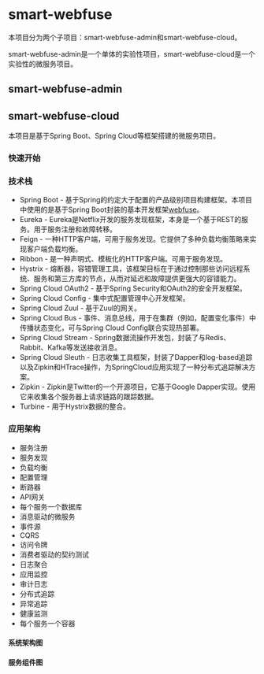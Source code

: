 # smart-webfuse

本项目分为两个子项目：smart-webfuse-admin和smart-webfuse-cloud。

smart-webfuse-admin是一个单体的实验性项目，smart-webfuse-cloud是一个实验性的微服务项目。

## smart-webfuse-admin

## smart-webfuse-cloud

本项目是基于Spring Boot、Spring Cloud等框架搭建的微服务项目。

### 快速开始

### 技术栈

* Spring Boot - 基于Spring的约定大于配置的产品级别项目构建框架。本项目中使用的是基于Spring Boot封装的基本开发框架[webfuse](https://github.com/guanzhenxing/webfuse)。
* Eureka - Eureka是Netflix开发的服务发现框架，本身是一个基于REST的服务。用于服务注册和故障转移。
* Feign - 一种HTTP客户端，可用于服务发现。它提供了多种负载均衡策略来实现客户端负载均衡。
* Ribbon - 是一种声明式、模板化的HTTP客户端。可用于服务发现。
* Hystrix - 熔断器，容错管理工具，该框架目标在于通过控制那些访问远程系统、服务和第三方库的节点，从而对延迟和故障提供更强大的容错能力。
* Spring Cloud OAuth2 - 基于Spring Security和OAuth2的安全开发框架。
* Spring Cloud Config - 集中式配置管理中心开发框架。
* Spring Cloud Zuul - 基于Zuul的网关。
* Spring Cloud Bus - 事件、消息总线，用于在集群（例如，配置变化事件）中传播状态变化，可与Spring Cloud Config联合实现热部署。
* Spring Cloud Stream - Spring数据流操作开发包，封装了与Redis、Rabbit、Kafka等发送接收消息。
* Spring Cloud Sleuth - 日志收集工具框架，封装了Dapper和log-based追踪以及Zipkin和HTrace操作，为SpringCloud应用实现了一种分布式追踪解决方案。
* Zipkin - Zipkin是Twitter的一个开源项目，它基于Google Dapper实现。使用它来收集各个服务器上请求链路的跟踪数据。
* Turbine - 用于Hystrix数据的整合。


### 应用架构

* 服务注册
* 服务发现
* 负载均衡
* 配置管理
* 断路器
* API网关
* 每个服务一个数据库
* 消息驱动的微服务
* 事件源
* CQRS
* 访问令牌
* 消费者驱动的契约测试
* 日志聚合
* 应用监控
* 审计日志
* 分布式追踪
* 异常追踪
* 健康监测
* 每个服务一个容器

#### 系统架构图

#### 服务组件图











